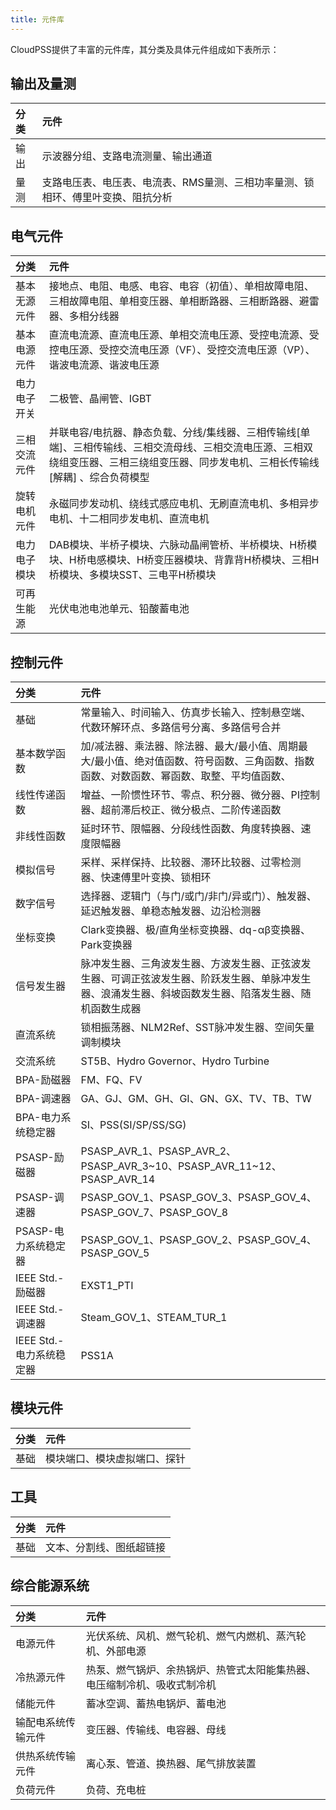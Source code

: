 ```yaml
---
title: 元件库
---
```



CloudPSS提供了丰富的元件库，其分类及具体元件组成如下表所示：

## 输出及量测
| 分类 | 元件 |
| :--- | :---  |
| 输出 | 示波器分组、支路电流测量、输出通道|
| 量测 | 支路电压表、电压表、电流表、RMS量测、三相功率量测、锁相环、傅里叶变换、阻抗分析|

## 电气元件
| 分类 | 元件 |
| :--- | :---  |
| 基本无源元件 | 接地点、电阻、电感、电容、电容（初值）、单相故障电阻、三相故障电阻、单相变压器、单相断路器、三相断路器、避雷器、多相分线器|
| 基本电源元件 | 直流电流源、直流电压源、单相交流电压源、受控电流源、受控电压源、受控交流电压源（VF）、受控交流电压源（VP）、谐波电流源、谐波电压源|
| 电力电子开关 | 二极管、晶闸管、IGBT |
| 三相交流元件 | 并联电容/电抗器、静态负载、分线/集线器、三相传输线[单端]、三相传输线、三相交流母线、三相交流电压源、三相双绕组变压器、三相三绕组变压器、同步发电机、三相长传输线[解耦] 、综合负荷模型|
| 旋转电机元件 | 永磁同步发动机、绕线式感应电机、无刷直流电机、多相异步电机、十二相同步发电机、直流电机 |
| 电力电子模块 | DAB模块、半桥子模块、六脉动晶闸管桥、半桥模块、H桥模块、H桥电感模块、H桥变压器模块、背靠背H桥模块、三相H桥模块、多模块SST、三电平H桥模块 |
| 可再生能源 | 光伏电池电池单元、铅酸蓄电池 |

## 控制元件
| 分类 | 元件 |
| :--- | :---  |
| 基础 | 常量输入、时间输入、仿真步长输入、控制悬空端、代数环解环点、多路信号分离、多路信号合并 |
| 基本数学函数 | 加/减法器、乘法器、除法器、最大/最小值、周期最大/最小值、绝对值函数、符号函数、三角函数、指数函数、对数函数、幂函数、取整、平均值函数、 |
| 线性传递函数 | 增益、一阶惯性环节、零点、积分器、微分器、PI控制器、超前滞后校正、微分极点、二阶传递函数|
| 非线性函数 | 延时环节、限幅器、分段线性函数、角度转换器、速度限幅器 |
| 模拟信号 | 采样、采样保持、比较器、滞环比较器、过零检测器、快速傅里叶变换、锁相环 |
| 数字信号 | 选择器、逻辑门（与门/或门/非门/异或门）、触发器、延迟触发器、单稳态触发器、边沿检测器 |
| 坐标变换 | Clark变换器、极/直角坐标变换器、dq-αβ变换器、Park变换器 |
| 信号发生器 | 脉冲发生器、三角波发生器、方波发生器、正弦波发生器、可调正弦波发生器、阶跃发生器、单脉冲发生器、浪涌发生器、斜坡函数发生器、陷落发生器、随机函数生成器 |
| 直流系统 | 锁相振荡器、NLM2Ref、SST脉冲发生器、空间矢量调制模块 |
| 交流系统 | ST5B、Hydro Governor、Hydro Turbine |
| BPA-励磁器 | FM、FQ、FV |
| BPA-调速器 | GA、GJ、GM、GH、GI、GN、GX、TV、TB、TW |
| BPA-电力系统稳定器 | SI、PSS(SI/SP/SS/SG) |
| PSASP-励磁器 | PSASP_AVR_1、PSASP_AVR_2、PSASP_AVR_3\~10、PSASP_AVR_11\~12、PSASP_AVR_14 |
| PSASP-调速器 | PSASP_GOV_1、PSASP_GOV_3、PSASP_GOV_4、PSASP_GOV_7、PSASP_GOV_8 |
| PSASP-电力系统稳定器 | PSASP_GOV_1、PSASP_GOV_2、PSASP_GOV_4、PSASP_GOV_5 |
| IEEE Std.-励磁器 | EXST1_PTI |
| IEEE Std.-调速器 | Steam_GOV_1、STEAM_TUR_1 |
| IEEE Std.-电力系统稳定器 | PSS1A |

## 模块元件
| 分类 | 元件 |
| :--- | :---  |
| 基础 | 模块端口、模块虚拟端口、探针|

## 工具
| 分类 | 元件 |
| :--- | :---  |
| 基础 |文本、分割线、图纸超链接 |

## 综合能源系统
| 分类 | 元件 |
| :--- | :---  |
| 电源元件 | 光伏系统、风机、燃气轮机、燃气内燃机、蒸汽轮机、外部电源 |
| 冷热源元件 | 热泵、燃气锅炉、余热锅炉、热管式太阳能集热器、电压缩制冷机、吸收式制冷机 |
| 储能元件 | 蓄冰空调、蓄热电锅炉、蓄电池 |
| 输配电系统传输元件 | 变压器、传输线、电容器、母线 |
| 供热系统传输元件 | 离心泵、管道、换热器、尾气排放装置 |
| 负荷元件 | 负荷、充电桩 |


<!--| 电气-配网开关 | |--> 
<!--| 电气-高级 | userdefined、SubCase |-->
<!--| 控制-交流系统| ST5B、Hydro Governor、 Hydro Turbine | -->